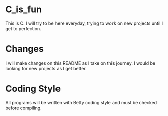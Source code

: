 # C_is_fun
This is C. 
I will try to be here everyday, trying to work on new projects until I get to perfection.

# Changes
I will make changes on this README as I take on this journey.
I would be looking for new projects as I get better. 

# Coding Style
All programs will be written with Betty coding style and must be checked before compiling.

